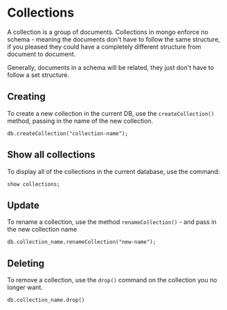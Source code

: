 # Collections

A collection is a group of documents.
Collections in mongo enforce no schema - meaning the documents don't have to follow the same structure, if you pleased they could have a completely different structure from document to document.

Generally, documents in a schema will be related, they just don't have to follow a set structure.

## Creating

To create a new collection in the current DB, use the `createCollection()` method, passing in the name of the new collection.

`db.createCollection("collection-name");`

## Show all collections

To display all of the collections in the current database, use the command:

`show collections;`

## Update

To rename a collection, use the method `renameCollection()` - and pass in the new collection name

`db.collection_name.renameCollection("new-name");`

## Deleting

To remove a collection, use the `drop()` command on the collection you no longer want.

`db.collection_name.drop()`
